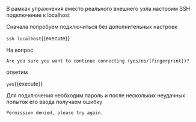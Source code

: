 В рамках упражнения вместо реального внешнего узла настроим SSH подключение к localhost

Сначала попробуем подключиться без дополнительных настроек

`ssh localhost`{{execute}}

На вопрос

`Are you sure you want to continue connecting (yes/no/[fingerprint])?`

ответим

`yes`{{execute}}

Для подключения необходим пароль и после нескольких неудачных попыток его ввода получаем ошибку

`Permission denied, please try again.`
